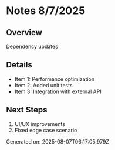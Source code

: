 # Notes 8/7/2025

## Overview
Dependency updates

## Details
- Item 1: Performance optimization
- Item 2: Added unit tests
- Item 3: Integration with external API

## Next Steps
1. UI/UX improvements
2. Fixed edge case scenario

Generated on: 2025-08-07T06:17:05.979Z

